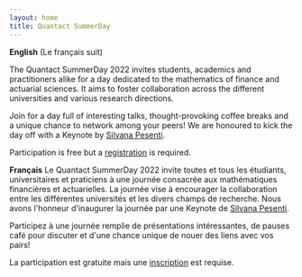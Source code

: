 ```yaml
---
layout: home
title: Quantact SummerDay
---
```

__English__
(Le français suit)

The Quantact SummerDay 2022 invites students, academics and practitioners alike for a day dedicated to the mathematics of finance and actuarial sciences. It aims to foster collaboration across the different universities and various research directions. 

Join for a day full of interesting talks, thought-provoking coffee breaks and a unique chance to network among your peers! We are honoured to kick the day off with a Keynote by [Silvana Pesenti](https://www.statistics.utoronto.ca/people/directories/all-faculty/silvana-pesenti).

Participation is free but a [registration](/registration/) is required. 



__Français__
Le Quantact SummerDay 2022 invite toutes et tous les étudiants, universitaires et praticiens à une journée consacrée aux mathématiques financières et actuarielles. La journée vise à encourager la collaboration entre les différentes universités et les divers champs de recherche. Nous avons l'honneur d'inaugurer la journée par une Keynote de [Silvana Pesenti](https://www.statistics.utoronto.ca/people/directories/all-faculty/silvana-pesenti).

Participez à une journée remplie de présentations intéressantes, de pauses café pour discuter et d'une chance unique de nouer des liens avec vos pairs!

La participation est gratuite mais une 	[inscription](/registration/) est requise.